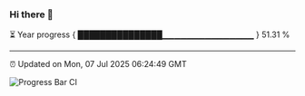 ### Hi there 👋

⏳ Year progress { ███████████████▁▁▁▁▁▁▁▁▁▁▁▁▁▁▁ } 51.31 %

---

⏰ Updated on Mon, 07 Jul 2025 06:24:49 GMT

![Progress Bar CI](https://github.com/liununu/liununu/workflows/Progress%20Bar%20CI/badge.svg)
